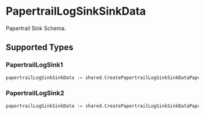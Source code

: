 # PapertrailLogSinkSinkData

Papertrail Sink Schema.


## Supported Types

### PapertrailLogSink1

```go
papertrailLogSinkSinkData := shared.CreatePapertrailLogSinkSinkDataPapertrailLogSink1(shared.PapertrailLogSink1{/* values here */})
```

### PapertrailLogSink2

```go
papertrailLogSinkSinkData := shared.CreatePapertrailLogSinkSinkDataPapertrailLogSink2(shared.PapertrailLogSink2{/* values here */})
```

